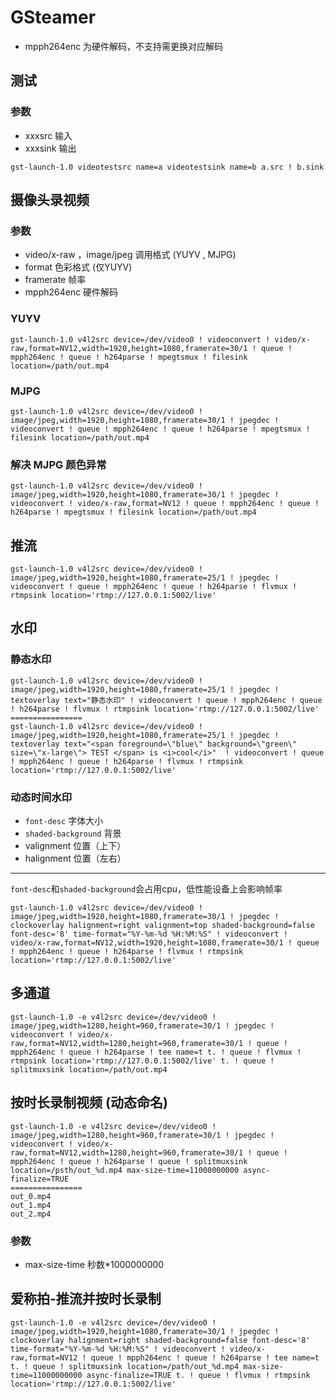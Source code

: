 # GSteamer

- mpph264enc 为硬件解码，不支持需更换对应解码

## 测试

### 参数

- xxxsrc 输入
- xxxsink 输出

```shell
gst-launch-1.0 videotestsrc name=a videotestsink name=b a.src ! b.sink
```

## 摄像头录视频

### 参数

- video/x-raw ，image/jpeg 调用格式 (YUYV , MJPG)
- format 色彩格式 (仅YUYV)
- framerate 帧率
- mpph264enc 硬件解码

### YUYV

```shell
gst-launch-1.0 v4l2src device=/dev/video0 ! videoconvert ! video/x-raw,format=NV12,width=1920,height=1080,framerate=30/1 ! queue ! mpph264enc ! queue ! h264parse ! mpegtsmux ! filesink location=/path/out.mp4
```

### MJPG

```shell
gst-launch-1.0 v4l2src device=/dev/video0 ! image/jpeg,width=1920,height=1080,framerate=30/1 ! jpegdec ! videoconvert ! queue ! mpph264enc ! queue ! h264parse ! mpegtsmux ! filesink location=/path/out.mp4
```

### 解决 MJPG 颜色异常

```shell
gst-launch-1.0 v4l2src device=/dev/video0 ! image/jpeg,width=1920,height=1080,framerate=30/1 ! jpegdec ! videoconvert ! video/x-raw,format=NV12 ! queue ! mpph264enc ! queue ! h264parse ! mpegtsmux ! filesink location=/path/out.mp4
```



## 推流

```shell
gst-launch-1.0 v4l2src device=/dev/video0 ! image/jpeg,width=1920,height=1080,framerate=25/1 ! jpegdec ! videoconvert ! queue ! mpph264enc ! queue ! h264parse ! flvmux ! rtmpsink location='rtmp://127.0.0.1:5002/live'
```

## 水印

### 静态水印

```shell
gst-launch-1.0 v4l2src device=/dev/video0 ! image/jpeg,width=1920,height=1080,framerate=25/1 ! jpegdec ! textoverlay text="静态水印" ! videoconvert ! queue ! mpph264enc ! queue ! h264parse ! flvmux ! rtmpsink location='rtmp://127.0.0.1:5002/live'
================
gst-launch-1.0 v4l2src device=/dev/video0 ! image/jpeg,width=1920,height=1080,framerate=25/1 ! jpegdec ! textoverlay text="<span foreground=\"blue\" background=\"green\" size=\"x-large\"> TEST </span> is <i>cool</i>"  ! videoconvert ! queue ! mpph264enc ! queue ! h264parse ! flvmux ! rtmpsink location='rtmp://127.0.0.1:5002/live'
```

### 动态时间水印

- `font-desc` 字体大小
- `shaded-background` 背景
- valignment 位置（上下）
- halignment 位置（左右）

-------------------------

​	`font-desc`和`shaded-background`会占用cpu，低性能设备上会影响帧率

```shell
gst-launch-1.0 v4l2src device=/dev/video0 ! image/jpeg,width=1920,height=1080,framerate=30/1 ! jpegdec ! clockoverlay halignment=right valignment=top shaded-background=false font-desc='8' time-format="%Y-%m-%d %H:%M:%S" ! videoconvert ! video/x-raw,format=NV12,width=1920,height=1080,framerate=30/1 ! queue ! mpph264enc ! queue ! h264parse ! flvmux ! rtmpsink location='rtmp://127.0.0.1:5002/live'
```

## 多通道

```shell
gst-launch-1.0 -e v4l2src device=/dev/video0 ! image/jpeg,width=1280,height=960,framerate=30/1 ! jpegdec ! videoconvert ! video/x-raw,format=NV12,width=1280,height=960,framerate=30/1 ! queue ! mpph264enc ! queue ! h264parse ! tee name=t t. ! queue ! flvmux ! rtmpsink location='rtmp://127.0.0.1:5002/live' t. ! queue ! splitmuxsink location=/path/out.mp4
```

## 按时长录制视频 (动态命名)

```shell
gst-launch-1.0 -e v4l2src device=/dev/video0 ! image/jpeg,width=1280,height=960,framerate=30/1 ! jpegdec ! videoconvert ! video/x-raw,format=NV12,width=1280,height=960,framerate=30/1 ! queue ! mpph264enc ! queue ! h264parse ! queue ! splitmuxsink location=/psth/out_%d.mp4 max-size-time=11000000000 async-finalize=TRUE
================
out_0.mp4
out_1.mp4
out_2.mp4
```

### 参数

- max-size-time 秒数*1000000000

## 爱称拍-推流并按时长录制

```shell
gst-launch-1.0 -e v4l2src device=/dev/video0 ! image/jpeg,width=1920,height=1080,framerate=30/1 ! jpegdec ! clockoverlay halignment=right shaded-background=false font-desc='8' time-format="%Y-%m-%d %H:%M:%S" ! videoconvert ! video/x-raw,format=NV12 ! queue ! mpph264enc ! queue ! h264parse ! tee name=t t. ! queue ! splitmuxsink location=/path/out_%d.mp4 max-size-time=11000000000 async-finalize=TRUE t. ! queue ! flvmux ! rtmpsink location='rtmp://127.0.0.1:5002/live'
```
